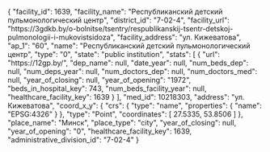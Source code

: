 {
    "facility_id": 1639,
    "facility_name": "Республиканский детский пульмонологический центр",
    "district_id": "7-02-4",
    "facility_url": "https:\/\/3gdkb.by\/o-bolnitse\/tsentry\/respublikanskij-tsentr-detskoj-pulmonologii-i-mukovistsidoza",
    "facility_address": "ул. Кижеватова",
    "ap_1": "60",
    "name": "Республиканский детский пульмонологический центр",
    "type": "0",
    "state": "public institution",
    "stats": [
        {
            "url": "https:\/\/12gp.by\/",
            "dep_name": null,
            "date_year": null,
            "num_beds_dep": null,
            "num_deps_year": null,
            "num_doctors_dep": null,
            "num_doctors_med": null,
            "year_of_closing": null,
            "year_of_opening": "1972",
            "beds_in_hospital_key": 743,
            "num_beds_facility_year": null,
            "healthcare_facility_key": 1639
        }
    ],
    "med_id": 10218303,
    "address": "ул. Кижеватова",
    "coord_x_y": {
        "crs": {
            "type": "name",
            "properties": {
                "name": "EPSG:4326"
            }
        },
        "type": "Point",
        "coordinates": [
            27.5335,
            53.8506
        ]
    },
    "place_name": "Минск",
    "place_type": "city",
    "year_of_closing": null,
    "year_of_opening": "0",
    "healthcare_facility_key": 1639,
    "administrative_division_id": "7-02-4"
}
